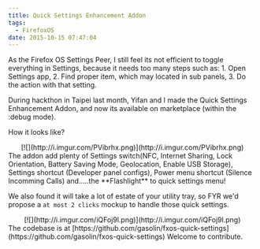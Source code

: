 ```yaml
---
title: Quick Settings Enhancement Addon
tags:
  - FirefoxOS
date: 2015-10-15 07:47:04
---
```


As the Firefox OS Settings Peer, I still feel its not efficient to toggle everything in Settings, because it needs too many steps such as: 1\. Open Settings app, 2\. Find proper item, which may located in sub panels, 3\. Do the action with that setting.

During hackthon in Taipei last month, Yifan and I made the Quick  Settings Enhancement Addon, and now its available on marketplace (within  the :debug mode).

How it looks like?

<div class="separator" style="clear: both; text-align: center;">[![](http://i.imgur.com/PVibrhx.png)](http://i.imgur.com/PVibrhx.png)</div>
The  addon add plenty of Settings switch(NFC, Internet Sharing,  Lock Orientation, Battery Saving Mode, Geolocation, Enable USB Storage),  Settings shortcut (Developer panel configs), Power menu shortcut  (Silence Incomming Calls) and.....the **Flashlight** to quick settings menu!

We  also found it will take a lot of estate of your utility tray, so FYR  we'd propose a `at most 2 clicks` mockup to handle those quick settings.

<div class="separator" style="clear: both; text-align: center;">[![](http://i.imgur.com/iQFoj9l.png)](http://i.imgur.com/iQFoj9l.png)</div>
The codebase is at [https://github.com/gasolin/<wbr></wbr>fxos-quick-settings](https://github.com/gasolin/fxos-quick-settings)
Welcome to contribute.